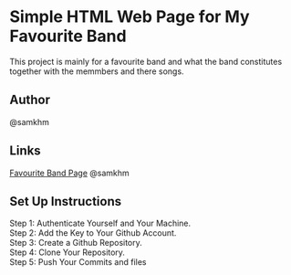 # Simple HTML Web Page for My Favourite Band
This project is mainly for a favourite band and what the band constitutes together with the memmbers and there songs.
## Author
@samkhm

## Links
[Favourite Band Page](https://github.com/samkhm/projectOne.git)
@samkhm
## Set Up Instructions
Step 1: Authenticate Yourself and Your Machine.<br>
Step 2: Add the Key to Your Github Account. <br>
Step 3: Create a Github Repository. <br>
Step 4: Clone Your Repository. <br>
Step 5: Push Your Commits and files
